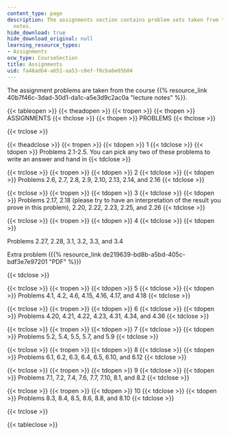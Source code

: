 ```yaml
---
content_type: page
description: The assignments section contains problem sets taken from the course lecture
  notes.
hide_download: true
hide_download_original: null
learning_resource_types:
- Assignments
ocw_type: CourseSection
title: Assignments
uid: fa48adb4-a651-aa53-c0ef-f8cba6e05b04
---
```


The assignment problems are taken from the course {{% resource_link 40b7f46c-3dad-30d1-da1c-a5e3d9c2ac0a "lecture notes" %}}.

{{< tableopen >}}
{{< theadopen >}}
{{< tropen >}}
{{< thopen >}}
ASSIGNMENTS
{{< thclose >}}
{{< thopen >}}
PROBLEMS
{{< thclose >}}

{{< trclose >}}

{{< theadclose >}}
{{< tropen >}}
{{< tdopen >}}
1
{{< tdclose >}}
{{< tdopen >}}
Problems 2.1-2.5. You can pick any two of these problems to write an answer and hand in
{{< tdclose >}}

{{< trclose >}}
{{< tropen >}}
{{< tdopen >}}
2
{{< tdclose >}}
{{< tdopen >}}
Problems 2.6, 2.7, 2.8, 2.9, 2.10, 2.13, 2.14, and 2.16
{{< tdclose >}}

{{< trclose >}}
{{< tropen >}}
{{< tdopen >}}
3
{{< tdclose >}}
{{< tdopen >}}
Problems 2.17, 2.18 (please try to have an interpretation of the result you prove in this problem), 2.20, 2.22, 2.23, 2.25, and 2.26
{{< tdclose >}}

{{< trclose >}}
{{< tropen >}}
{{< tdopen >}}
4
{{< tdclose >}}
{{< tdopen >}}


Problems 2.27, 2.28, 3.1, 3.2, 3.3, and 3.4

Extra problem ({{% resource_link de219639-bd8b-a5bd-405c-bdf3e7e97201 "PDF" %}})


{{< tdclose >}}

{{< trclose >}}
{{< tropen >}}
{{< tdopen >}}
5
{{< tdclose >}}
{{< tdopen >}}
Problems 4.1, 4.2, 4.6, 4.15, 4.16, 4.17, and 4.18
{{< tdclose >}}

{{< trclose >}}
{{< tropen >}}
{{< tdopen >}}
6
{{< tdclose >}}
{{< tdopen >}}
Problems 4.20, 4.21, 4.22, 4.23, 4.31, 4.34, and 4.36
{{< tdclose >}}

{{< trclose >}}
{{< tropen >}}
{{< tdopen >}}
7
{{< tdclose >}}
{{< tdopen >}}
Problems 5.2, 5.4, 5.5, 5.7, and 5.9
{{< tdclose >}}

{{< trclose >}}
{{< tropen >}}
{{< tdopen >}}
8
{{< tdclose >}}
{{< tdopen >}}
Problems 6.1, 6.2, 6.3, 6.4, 6.5, 6.10, and 6.12
{{< tdclose >}}

{{< trclose >}}
{{< tropen >}}
{{< tdopen >}}
9
{{< tdclose >}}
{{< tdopen >}}
Problems 7.1, 7.2, 7.4, 7.6, 7.7, 7.10, 8.1, and 8.2
{{< tdclose >}}

{{< trclose >}}
{{< tropen >}}
{{< tdopen >}}
10
{{< tdclose >}}
{{< tdopen >}}
Problems 8.3, 8.4, 8.5, 8.6, 8.8, and 8.10
{{< tdclose >}}

{{< trclose >}}

{{< tableclose >}}